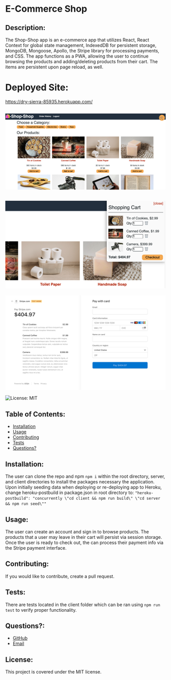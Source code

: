   # E-Commerce Shop
  

  
  ## Description: 

  The Shop-Shop app is an e-commerce app that utilizes React, React Context for global state management, IndexedDB for persistent storage, MongoDB, Mongoose, Apollo, the Stripe library for processing payments, and CSS. The app functions as a PWA, allowing the user to continue browsing the products and adding/deleting products from their cart. The items are persistent upon page reload, as well. 

  # Deployed Site:
  https://dry-sierra-85935.herokuapp.com/

  ![Home Page](./images/SS1.png)
  ---
  ![Cart](./images/SS2.png)
  ---
  ![Payment](./images/SS3.png)
  

  ![License: MIT](https://img.shields.io/badge/License-MIT-yellow.svg) 

  ## Table of Contents:
  * [Installation](#installation)
  * [Usage](#usage)
  * [Contributing](#contributing)
  * [Tests](#tests)
  * [Questions?](#questions)
  
  ## Installation: 
 
  The user can clone the repo and npm `npm i` within the root directory, server, and client directories to install the packages necessary the application. Upon initially seeding data when deploying or re-deploying app to Heroku, change heroku-postbuild in package.json in root directory to: `"heroku-postbuild": "concurrently \"cd client && npm run build\" \"cd server && npm run seed\""`
  

  
  ## Usage: 

  The user can create an account and sign in to browse products. The products that a user may leave in their cart will persist via session storage. Once the user is ready to check out, the can process their payment info via the Stripe payment interface. 
  

  
  ## Contributing: 

  If you would like to contribute, create a pull request.
  

  
  ## Tests: 
  There are tests located in the client folder which can be ran using `npm run test` to verify proper functionality. 
  
  

  
  ## Questions?:
  * <a href="https://github.com/gwarzecha" target="_blank">GitHub</a>
  * <a href="mailto: gmwarzecha@gmail.com" target="_blank">Email</a>
  
  ## License: 

  This project is covered under the MIT license.